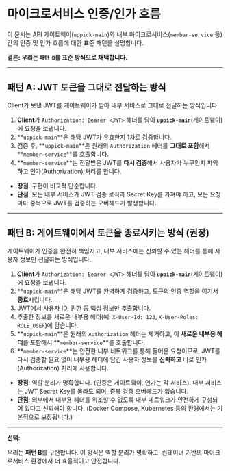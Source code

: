 # 마이크로서비스 인증/인가 흐름

이 문서는 API 게이트웨이(`uppick-main`)와 내부 마이크로서비스(`member-service` 등) 간의 인증 및 인가 흐름에 대한 표준 패턴을 설명합니다.

**결론: 우리는 `패턴 B`를 표준 방식으로 채택합니다.**

---

## 패턴 A: JWT 토큰을 그대로 전달하는 방식

Client가 보낸 JWT를 게이트웨이가 받아 내부 서비스로 그대로 전달하는 방식입니다.

1.  **Client**가 `Authorization: Bearer <JWT>` 헤더를 담아 **`uppick-main`**(게이트웨이)에 요청을 보냅니다.
2.  **`uppick-main`**은 해당 JWT가 유효한지 1차로 검증합니다.
3.  검증 후, **`uppick-main`**은 원래의 `Authorization` 헤더를 **그대로 포함**해서 **`member-service`**를 호출합니다.
4.  **`member-service`**는 전달받은 JWT를 **다시 검증**해서 사용자가 누구인지 파악하고 인가(Authorization) 처리를 합니다.

-   **장점**: 구현이 비교적 단순합니다.
-   **단점**: 모든 내부 서비스가 JWT 검증 로직과 Secret Key를 가져야 하고, 모든 요청마다 중복으로 JWT를 검증하는 오버헤드가 발생합니다.

---

## 패턴 B: 게이트웨이에서 토큰을 종료시키는 방식 (권장)

게이트웨이가 인증을 완전히 책임지고, 내부 서비스에는 신뢰할 수 있는 헤더를 통해 사용자 정보만 전달하는 방식입니다.

1.  **Client**가 `Authorization: Bearer <JWT>` 헤더를 담아 **`uppick-main`**(게이트웨이)에 요청을 보냅니다.
2.  **`uppick-main`**은 해당 JWT를 완벽하게 검증하고, 토큰의 인증 역할을 여기서 **종료**시킵니다.
3.  JWT에서 사용자 ID, 권한 등 핵심 정보만 추출합니다.
4.  추출한 정보를 새로운 내부용 헤더(예: `X-User-Id: 123`, `X-User-Roles: ROLE_USER`)에 담습니다.
5.  **`uppick-main`**은 원래의 `Authorization` 헤더는 제거하고, 이 **새로운 내부용 헤더**를 포함해서 **`member-service`**를 호출합니다.
6.  **`member-service`**는 안전한 내부 네트워크를 통해 들어온 요청이므로, JWT를 다시 검증할 필요 없이 내부용 헤더에 담긴 사용자 정보를 **신뢰하고** 바로 인가(Authorization) 처리에 사용합니다.

-   **장점**: 역할 분리가 명확합니다. (인증은 게이트웨이, 인가는 각 서비스). 내부 서비스는 JWT Secret Key를 몰라도 되며, 중복 검증 오버헤드가 없습니다.
-   **단점**: 외부에서 내부용 헤더를 위조할 수 없도록 내부 네트워크가 안전하게 구성되어 있다고 신뢰해야 합니다. (Docker Compose, Kubernetes 등의 환경에서는 기본적으로 보장됩니다.)

---

**선택:**

우리는 **패턴 B**를 구현합니다. 이 방식은 역할 분리가 명확하고, 컨테이너 기반의 마이크로서비스 환경에서 더 효율적이고 안전합니다.
